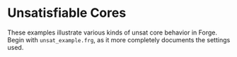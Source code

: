 # Unsatisfiable Cores 

These examples illustrate various kinds of unsat core behavior in Forge. Begin with `unsat_example.frg`, as it more completely documents the settings used. 
